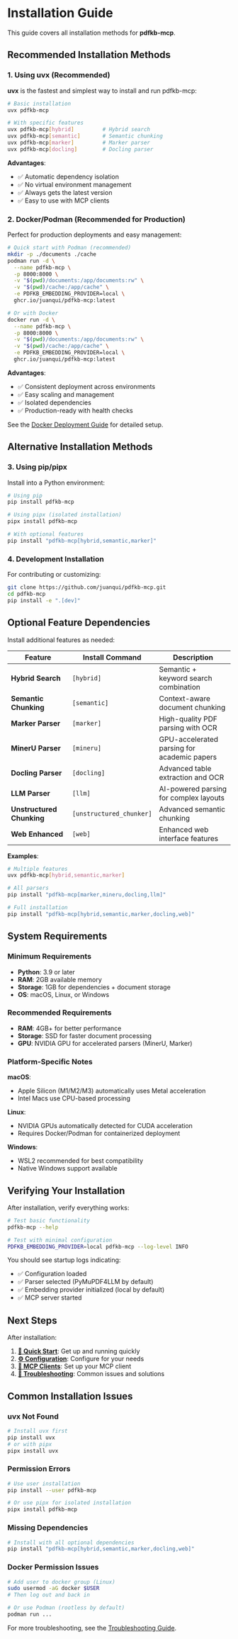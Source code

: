 # Installation Guide

This guide covers all installation methods for **pdfkb-mcp**.

## Recommended Installation Methods

### 1. Using uvx (Recommended)

**uvx** is the fastest and simplest way to install and run pdfkb-mcp:

```bash
# Basic installation
uvx pdfkb-mcp

# With specific features
uvx pdfkb-mcp[hybrid]         # Hybrid search
uvx pdfkb-mcp[semantic]       # Semantic chunking
uvx pdfkb-mcp[marker]         # Marker parser
uvx pdfkb-mcp[docling]        # Docling parser
```

**Advantages**:
- ✅ Automatic dependency isolation
- ✅ No virtual environment management
- ✅ Always gets the latest version
- ✅ Easy to use with MCP clients

### 2. Docker/Podman (Recommended for Production)

Perfect for production deployments and easy management:

```bash
# Quick start with Podman (recommended)
mkdir -p ./documents ./cache
podman run -d \
  --name pdfkb-mcp \
  -p 8000:8000 \
  -v "$(pwd)/documents:/app/documents:rw" \
  -v "$(pwd)/cache:/app/cache" \
  -e PDFKB_EMBEDDING_PROVIDER=local \
  ghcr.io/juanqui/pdfkb-mcp:latest

# Or with Docker
docker run -d \
  --name pdfkb-mcp \
  -p 8000:8000 \
  -v "$(pwd)/documents:/app/documents:rw" \
  -v "$(pwd)/cache:/app/cache" \
  -e PDFKB_EMBEDDING_PROVIDER=local \
  ghcr.io/juanqui/pdfkb-mcp:latest
```

**Advantages**:
- ✅ Consistent deployment across environments
- ✅ Easy scaling and management
- ✅ Isolated dependencies
- ✅ Production-ready with health checks

See the [Docker Deployment Guide](docker-deployment.md) for detailed setup.

## Alternative Installation Methods

### 3. Using pip/pipx

Install into a Python environment:

```bash
# Using pip
pip install pdfkb-mcp

# Using pipx (isolated installation)
pipx install pdfkb-mcp

# With optional features
pip install "pdfkb-mcp[hybrid,semantic,marker]"
```

### 4. Development Installation

For contributing or customizing:

```bash
git clone https://github.com/juanqui/pdfkb-mcp.git
cd pdfkb-mcp
pip install -e ".[dev]"
```

## Optional Feature Dependencies

Install additional features as needed:

| Feature | Install Command | Description |
|---------|----------------|-------------|
| **Hybrid Search** | `[hybrid]` | Semantic + keyword search combination |
| **Semantic Chunking** | `[semantic]` | Context-aware document chunking |
| **Marker Parser** | `[marker]` | High-quality PDF parsing with OCR |
| **MinerU Parser** | `[mineru]` | GPU-accelerated parsing for academic papers |
| **Docling Parser** | `[docling]` | Advanced table extraction and OCR |
| **LLM Parser** | `[llm]` | AI-powered parsing for complex layouts |
| **Unstructured Chunking** | `[unstructured_chunker]` | Advanced semantic chunking |
| **Web Enhanced** | `[web]` | Enhanced web interface features |

**Examples**:
```bash
# Multiple features
uvx pdfkb-mcp[hybrid,semantic,marker]

# All parsers
pip install "pdfkb-mcp[marker,mineru,docling,llm]"

# Full installation
pip install "pdfkb-mcp[hybrid,semantic,marker,docling,web]"
```

## System Requirements

### Minimum Requirements
- **Python**: 3.9 or later
- **RAM**: 2GB available memory
- **Storage**: 1GB for dependencies + document storage
- **OS**: macOS, Linux, or Windows

### Recommended Requirements
- **RAM**: 4GB+ for better performance
- **Storage**: SSD for faster document processing
- **GPU**: NVIDIA GPU for accelerated parsers (MinerU, Marker)

### Platform-Specific Notes

**macOS**:
- Apple Silicon (M1/M2/M3) automatically uses Metal acceleration
- Intel Macs use CPU-based processing

**Linux**:
- NVIDIA GPUs automatically detected for CUDA acceleration
- Requires Docker/Podman for containerized deployment

**Windows**:
- WSL2 recommended for best compatibility
- Native Windows support available

## Verifying Your Installation

After installation, verify everything works:

```bash
# Test basic functionality
pdfkb-mcp --help

# Test with minimal configuration
PDFKB_EMBEDDING_PROVIDER=local pdfkb-mcp --log-level INFO
```

You should see startup logs indicating:
- ✅ Configuration loaded
- ✅ Parser selected (PyMuPDF4LLM by default)
- ✅ Embedding provider initialized (local by default)
- ✅ MCP server started

## Next Steps

After installation:

1. **[🚀 Quick Start](quick-start.md)**: Get up and running quickly
2. **[⚙️ Configuration](configuration.md)**: Configure for your needs
3. **[🔌 MCP Clients](mcp-clients.md)**: Set up your MCP client
4. **[🔧 Troubleshooting](troubleshooting.md)**: Common issues and solutions

## Common Installation Issues

### uvx Not Found
```bash
# Install uvx first
pip install uvx
# or with pipx
pipx install uvx
```

### Permission Errors
```bash
# Use user installation
pip install --user pdfkb-mcp

# Or use pipx for isolated installation
pipx install pdfkb-mcp
```

### Missing Dependencies
```bash
# Install with all optional dependencies
pip install "pdfkb-mcp[hybrid,semantic,marker,docling,web]"
```

### Docker Permission Issues
```bash
# Add user to docker group (Linux)
sudo usermod -aG docker $USER
# Then log out and back in

# Or use Podman (rootless by default)
podman run ...
```

For more troubleshooting, see the [Troubleshooting Guide](troubleshooting.md).
